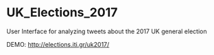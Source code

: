 # UK_Elections_2017

User Interface for analyzing tweets about the 2017 UK general election

DEMO: http://elections.iti.gr/uk2017/
